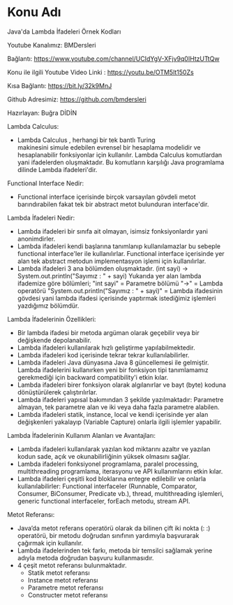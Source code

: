 # Konu Adı
Java'da Lambda İfadeleri Örnek Kodları

Youtube Kanalımız: BMDersleri

Bağlantı: https://www.youtube.com/channel/UCIdYgV-XFjv9q0IHtzUTtQw

Konu ile ilgili Youtube Video Linki : https://youtu.be/OTM5lt150Zs

Kısa Bağlantı: https://bit.ly/32k9MnJ

Github Adresimiz: https://github.com/bmdersleri

Hazırlayan: Buğra DİDİN


Lambda Calculus:
- Lambda Calculus , herhangi bir tek bantlı Turing 
makinesini simule edebilen evrensel bir hesaplama modelidir ve 
hesaplanabilir fonksiyonlar için kullanılır. Lambda Calculus 
komutlardan yani ifadelerden oluşmaktadır. Bu komutların karşılığı
Java programlama dilinde Lambda ifadeleri'dir.


Functional Interface Nedir:
- Functional interface içerisinde birçok varsayılan gövdeli metot 
barındırabilen fakat tek bir abstract metot bulunduran interface'dir.


Lambda İfadeleri Nedir:
- Lambda ifadeleri bir sınıfa ait olmayan, isimsiz fonksiyonlardır 
yani anonimdirler.
- Lambda ifadeleri kendi başlarına tanımlanıp kullanılamazlar bu 
sebeple functional interface'ler ile kullanılırlar. Functional 
interface içerisinde yer alan tek abstract metodun implementasyon
işlemi için kullanılırlar.
- Lambda ifadeleri 3 ana bölümden oluşmaktadır. 
	(int sayi) -> System.out.println("Sayımız : " + sayi)
Yukarıda yer alan lambda ifademize göre bölümleri;
"int sayi" = Parametre bölümü
"->"  = Lambda operatörü
"System.out.println("Sayımız : " + sayi)" = Lambda ifadesinin gövdesi
yani lambda ifadesi içerisinde yaptırmak istediğimiz işlemleri 
yazdığımız bölümdür.


Lambda İfadelerinin Özellikleri:
- Bir lambda ifadesi bir metoda argüman olarak geçebilir veya bir 
değişkende depolanabilir.
- Lambda ifadeleri kullanılarak hızlı geliştirme yapılabilmektedir.
- Lambda ifadeleri kod içerisinde tekrar tekrar kullanılabilirler.
- Lambda ifadeleri Java dünyasına Java 8 güncellemesi ile gelmiştir.
Lambda ifadelerini kullanırken yeni bir fonksiyon tipi tanımlamamız
gerekmediği için backward compatibility'i etkin kılar.
- Lambda ifadeleri birer fonksiyon olarak algılanırlar ve 
bayt (byte) koduna dönüştürülerek çalıştırılırlar.
- Lambda ifadeleri yapısal bakımından 3 şekilde yazılmaktadır:
Parametre almayan, tek parametre alan ve iki veya daha fazla parametre
alabilen.
- Lambda ifadeleri statik, instance, local ve kendi içerisinde yer
alan değişkenleri yakalayıp (Variable Capture) onlarla ilgili işlemler
yapabilir.


Lambda İfadelerinin Kullanım Alanları ve Avantajları:
- Lambda ifadeleri kullanılarak yazılan kod miktarını azaltır ve 
yazılan kodun sade, açık ve okunabilirliğinin yüksek olmasını sağlar.
- Lambda ifadeleri fonksiyonel programlama, paralel processing,
multithreading programlama, iterasyonu ve API kullanımlarını etkin
kılar. 
- Lambda ifadeleri çeşitli kod bloklarına entegre edilebilir ve 
onlarla kullanılabilirler: Functional interfaceler (Runnable, 
Comparator, Consumer, BiConsumer, Predicate vb.), thread, 
multithreading işlemleri, generic functional interfaceler, forEach
metodu, stream API.  


Metot Referansı:
- Java’da metot referans operatörü olarak da bilinen çift iki 
nokta (: :) operatörü, bir metodu doğrudan sınıfının yardımıyla 
başvurarak çağırmak için kullanılır.
- Lambda ifadelerinden tek farkı, metoda bir temsilci sağlamak 
yerine adıyla metoda doğrudan başvuru kullanmasıdır.
- 4 çeşit metot referansı bulunmaktadır.
  - Statik metot referansı
  - Instance metot referansı
  - Parametre metot referansı
  - Constructer metot referansı
